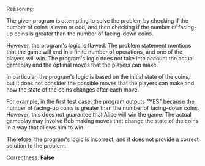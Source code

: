 Reasoning:

The given program is attempting to solve the problem by checking if the number of coins is even or odd, and then checking if the number of facing-up coins is greater than the number of facing-down coins.

However, the program's logic is flawed. The problem statement mentions that the game will end in a finite number of operations, and one of the players will win. The program's logic does not take into account the actual gameplay and the optimal moves that the players can make.

In particular, the program's logic is based on the initial state of the coins, but it does not consider the possible moves that the players can make and how the state of the coins changes after each move.

For example, in the first test case, the program outputs "YES" because the number of facing-up coins is greater than the number of facing-down coins. However, this does not guarantee that Alice will win the game. The actual gameplay may involve Bob making moves that change the state of the coins in a way that allows him to win.

Therefore, the program's logic is incorrect, and it does not provide a correct solution to the problem.

Correctness: **False**
